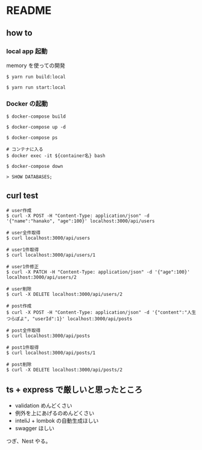 # README

## how to

### local app 起動

memory を使っての開発

```
$ yarn run build:local

$ yarn run start:local
```

### Docker の起動

```
$ docker-compose build

$ docker-compose up -d

$ docker-compose ps

# コンテナに入る
$ docker exec -it ${container名} bash

$ docker-compose down
```

```
> SHOW DATABASES;
```

## curl test

```
# user作成
$ curl -X POST -H "Content-Type: application/json" -d '{"name":"hanako", "age":100}' localhost:3000/api/users

# user全件取得
$ curl localhost:3000/api/users

# user1件取得
$ curl localhost:3000/api/users/1

# user1件修正
$ curl -X PATCH -H "Content-Type: application/json" -d '{"age":100}' localhost:3000/api/users/2

# user削除
$ curl -X DELETE localhost:3000/api/users/2

# post作成
$ curl -X POST -H "Content-Type: application/json" -d '{"content":"人生つらぽよ", "userId":1}' localhost:3000/api/posts

# post全件取得
$ curl localhost:3000/api/posts

# post1件取得
$ curl localhost:3000/api/posts/1

# post削除
$ curl -X DELETE localhost:3000/api/posts/2
```

## ts + express で厳しいと思ったところ

- validation めんどくさい
- 例外を上にあげるのめんどくさい
- inteliJ + lombok の自動生成ほしい
- swagger ほしい

つぎ、Nest やる。
